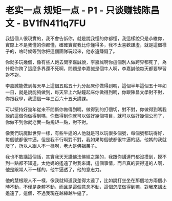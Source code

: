 # 老实一点 规矩一点 - P1 - 只谈赚钱陈昌文 - BV1fN411q7FU

我這個人很現實的，我不會告訴你，就是說我懂的你都懂，我這樣說只是恭維你，實際上不是我懂的你都懂，確確實實我比你懂得多，我不太喜歡謙虛，就是這個樣子的，啥時候等到你把這個團隊玩起來，他永遠賺錢了。

你就多玩幾個，像有些人跑去問李嘉誠說，李嘉誠啊你這個別人做跨界都死了，為什麼你跨了這麼多界還不死啊，問題是李嘉誠是個牛人啊，李嘉誠他每天都要學習對不對。

李嘉誠能做到每天早上這個五點五十九分起床你做得到嗎，這個半年這個五十年如一日，就是說能夠做到，每天早上六點鐘起床你做得到嗎，你跟陳昌文學對不對，你跟我學，我這個一年三百六十五天講課。

可以堅持好幾年從來不間斷你做得到嗎，做得到的打個切，對不對，你做得到嗎我說的這個你做得到嗎，你做得到你就可以做好幾個項目，就可以做好幾個公司了，你做不到你就老實一點規矩一點，對不對。

像我們玩魔獸世界一樣，有些牛逼的人他就是可以玩很多個號，每個號都玩得好，每個號都很牛逼，但是我不行啊對不對，我如果每個號都很牛逼的話，他媽的我就廢了，所以人跟人不一樣啊，老大是佛祖弟子。

我也不敢講這個話，其實我天天講佛法佛經之類的，我跟你講連門都沒摸到，摸不到一點都不知道，太他媽的遙遠了對我來講，這個事情，而且真的要得道的人啊，他是跟常人不一樣的，他牛逼透了，他的意志力。

他的慧根跟人不一樣，像我就知道我差得太遠了，比如說打坐坐在那個地方兩個小時不動，不僅是身體不動，而且是這個意念不動，這個怎麼做得到嘛，對我來講太遙遠了，這個，不過我現在越練越牛逼了。

